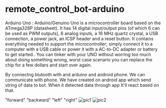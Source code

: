 # remote_control_bot-arduino
Arduino Uno :
Arduino/Genuino Uno is a microcontroller board based on the ATmega328P (datasheet). It has 14 digital input/output pins (of which 6 can be used as PWM outputs), 6 analog inputs, a 16 MHz quartz crystal, a USB connection, a power jack, an ICSP header and a reset button. It contains everything needed to support the microcontroller; simply connect it to a computer with a USB cable or power it with a AC-to-DC adapter or battery to get started.. You can tinker with your UNO without worring too much about doing something wrong, worst case scenario you can replace the chip for a few dollars and start over again.

By connectng blutooth with and arduino and android phone. We can communicate with phone. We have created on android app which send string of data to bot. When it detected data through app It'll react based on that.

"forward" "backward" "left" "right"
![pic1](https://user-images.githubusercontent.com/100259358/182846454-6b7069f8-41f5-4612-b853-08f57b507fa5.png)
![pic2](https://user-images.githubusercontent.com/100259358/182846718-93369435-2241-49f9-9a2f-0bbb1f0adda6.png)
